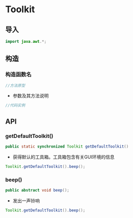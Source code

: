 # Toolkit
## 导入
```java
import java.awt.*;
```

## 构造
### 构造函数名
```java
//方法原型
```
- 参数及其方法说明
```java
//代码实例
```

## API
### getDefaultToolkit()
```java
public static synchronized Toolkit getDefaultToolkit()
```
- 获得默认的工具箱。工具箱包含有关GUI环境的信息
```java
Toolkit.getDefaultToolkit().beep();
```
### beep()
```java
public abstract void beep();
```
- 发出一声铃响
```java
Toolkit.getDefaultToolkit().beep();
```
